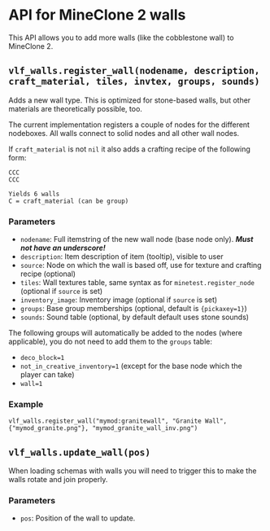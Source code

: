 # API for MineClone 2 walls

This API allows you to add more walls (like the cobblestone wall) to MineClone 2.

## `vlf_walls.register_wall(nodename, description, craft_material, tiles, invtex, groups, sounds)`

Adds a new wall type. This is optimized for stone-based walls, but other materials are theoretically possible, too.

The current implementation registers a couple of nodes for the different nodeboxes.
All walls connect to solid nodes and all other wall nodes.

If `craft_material` is not `nil` it also adds a crafting recipe of the following form:

    CCC
    CCC
    
    Yields 6 walls
    C = craft_material (can be group)

### Parameters
* `nodename`: Full itemstring of the new wall node (base node only). ***Must not have an underscore!***
* `description`: Item description of item (tooltip), visible to user
* `source`: Node on which the wall is based off, use for texture and crafting recipe (optional)
* `tiles`: Wall textures table, same syntax as for `minetest.register_node` (optional if `source` is set)
* `inventory_image`: Inventory image (optional if `source` is set)
* `groups`: Base group memberships (optional, default is `{pickaxey=1}`)
* `sounds`: Sound table (optional, by default default uses stone sounds)

The following groups will automatically be added to the nodes (where applicable), you do not need to add them
to the `groups` table:

* `deco_block=1`
* `not_in_creative_inventory=1` (except for the base node which the player can take)
* `wall=1`

### Example

    vlf_walls.register_wall("mymod:granitewall", "Granite Wall", {"mymod_granite.png"}, "mymod_granite_wall_inv.png")

## `vlf_walls.update_wall(pos)`

When loading schemas with walls you will need to trigger this to make the walls rotate and join properly.

### Parameters

* `pos`: Position of the wall to update.
